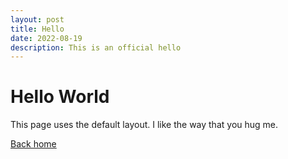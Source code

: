 ```yaml
---
layout: post
title: Hello
date: 2022-08-19
description: This is an official hello
---
```

# Hello World

This page uses the default layout. I like the way that you hug me.

[Back home](/)
